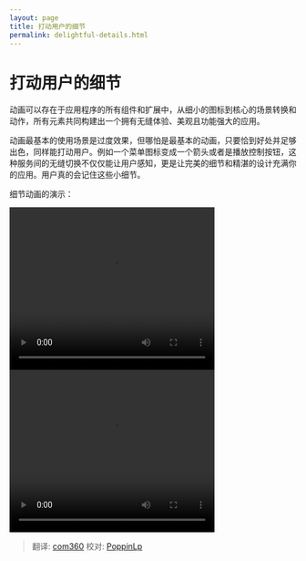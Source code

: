 ```yaml
---
layout: page
title: 打动用户的细节
permalink: delightful-details.html
---
```


# 打动用户的细节

动画可以存在于应用程序的所有组件和扩展中，从细小的图标到核心的场景转换和动作，所有元素共同构建出一个拥有无缝体验、美观且功能强大的应用。

动画最基本的使用场景是过度效果，但哪怕是最基本的动画，只要恰到好处并足够出色，同样能打动用户。例如一个菜单图标变成一个箭头或者是播放控制按钮，这种服务间的无缝切换不仅仅能让用户感知，更是让完美的细节和精湛的设计充满你的应用。用户真的会记住这些小细节。

细节动画的演示：

<video crossorigin="anonymous" loop controls width="360" height="285">
<source src="http://materialdesign.qiniudn.com/videos/DelightfulDetails_WellCrafted_v01_large_xhdpi.webm" type="video/webm">
</video>

<video crossorigin="anonymous" loop controls width="360" height="285">
<source src="http://materialdesign.qiniudn.com/videos/animation-delightfulDetails-statusChange-example_large_xhdpi.webm" type="video/webm">
</video>

> 翻译: [com360](https://github.com/com360)  校对: [PoppinLp](https://github.com/poppinlp)
